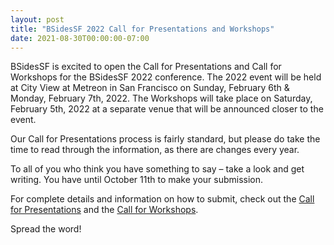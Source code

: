 ```yaml
---
layout: post
title: "BSidesSF 2022 Call for Presentations and Workshops"
date: 2021-08-30T00:00:00-07:00
---
```


BSidesSF is excited to open the Call for Presentations and Call for Workshops for the BSidesSF 2022 conference. The 2022 event will be held at City View at Metreon in San Francisco on Sunday, February 6th & Monday, February 7th, 2022. The Workshops will take place on Saturday, February 5th, 2022 at a separate venue that will be announced closer to the event.

Our Call for Presentations process is fairly standard, but please do take the time to read through the information, as there are changes every year.

To all of you who think you have something to say – take a look and get writing. You have until October 11th to make your submission.

For complete details and information on how to submit, check out the [Call for Presentations](/cfp.html) and the [Call for Workshops](/cfw.html).

Spread the word!
